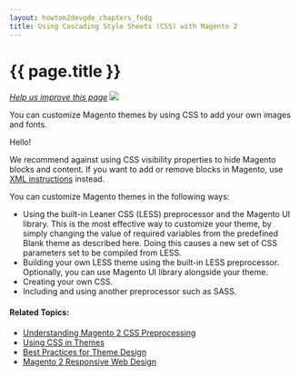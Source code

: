 ```yaml
---
layout: howtom2devgde_chapters_fedg
title: Using Cascading Style Sheets (CSS) with Magento 2 
---
```

 
<h1 id="fedg_css-overview">{{ page.title }}</h1>

<p><a href="{{ site.githuburl }}m2fedg/css/css-overview.md" target="_blank"><em>Help us improve this page</em></a>&nbsp;<img src="{{ site.baseurl }}common/images/newWindow.gif"/></p>

You can customize Magento themes by using CSS to add your own images and fonts. 

Hello!

We recommend against using CSS visibility properties to hide Magento blocks and content. If you want to add or remove blocks in Magento, use <a href="{{ site.gdeurl }}m2fedg/layout/layout-xml-instrux.html">XML instructions</a> instead.

You can customize Magento themes in the following ways:

*	Using the built-in Leaner CSS (LESS) preprocessor and the Magento UI library. This is the most effective way to customize your theme, by simply changing the value of required variables from the predefined Blank theme as described here. Doing this causes a new set of CSS parameters set to be compiled from LESS.
*	Building your own LESS theme using the built-in LESS preprocessor. Optionally, you can use Magento UI library alongside your theme.
*	Creating your own CSS.
*	Including and using another preprocessor such as SASS.


#### Related Topics:

*	<a href="{{ site.gdeurl }}m2fedg/css/css-preprocess.html">Understanding Magento 2 CSS Preprocessing</a>
*	<a href="{{ site.gdeurl }}m2fedg/css/css-themes.html">Using CSS in Themes</a>
*	<a href="{{ site.gdeurl }}m2fedg/layout/layout-theme-bestpr.html">Best Practices for Theme Design</a>
*	<a href="{{ site.gdeurl }}m2fedg/rwd/rwd_overview.html">Magento 2 Responsive Web Design</a>
